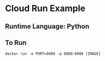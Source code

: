# Cloud Run Example

## Runtime Language: Python 

## To Run

```
docker run -e PORT=8080 -p 8080:8080 [IMAGE]
```
